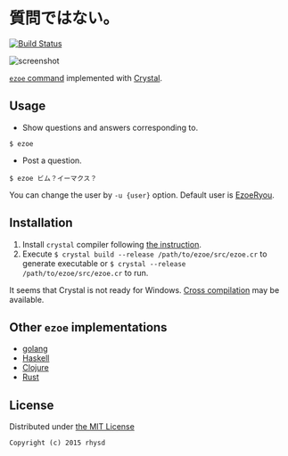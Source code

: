 質問ではない。
================

[![Build Status](https://travis-ci.org/rhysd/ezoe.svg)](https://travis-ci.org/rhysd/ezoe)

![screenshot](https://raw.githubusercontent.com/rhysd/screenshots/master/ezoe/ezoe.png)

[`ezoe` command](http://mattn.kaoriya.net/software/lang/go/20150520134340.htm) implemented with [Crystal](http://crystal-lang.org/).

## Usage

- Show questions and answers corresponding to.

```
$ ezoe
```

- Post a question.

```
$ ezoe ビム？イーマクス？
```

You can change the user by `-u {user}` option. Default user is [EzoeRyou](http://ask.fm/EzoeRyou).

## Installation

1. Install `crystal` compiler following [the instruction](http://crystal-lang.org/docs/installation/index.html).
2. Execute `$ crystal build --release /path/to/ezoe/src/ezoe.cr` to generate executable or `$ crystal --release  /path/to/ezoe/src/ezoe.cr` to run.

It seems that Crystal is not ready for Windows.  [Cross compilation](http://crystal-lang.org/docs/syntax_and_semantics/cross-compilation.html) may be available.

## Other `ezoe` implementations

- [golang](https://github.com/mattn/ezoe)
- [Haskell](https://github.com/tanakh/ezoe)
- [Clojure](https://github.com/mattn/clj-ezoe)
- [Rust](https://github.com/woxtu/rust-ezoe)

## License

Distributed under [the MIT License](http://opensource.org/licenses/MIT)

```
Copyright (c) 2015 rhysd
```

